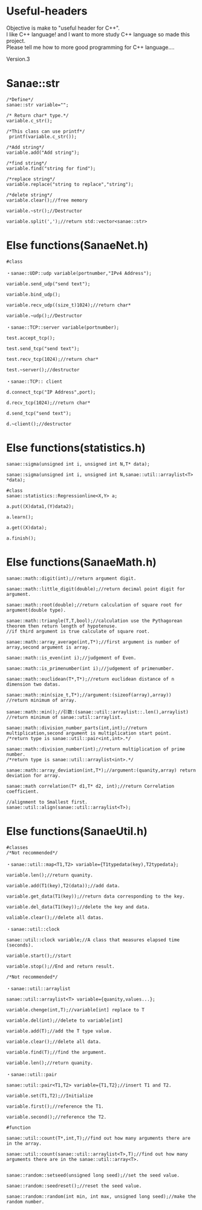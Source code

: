 # Useful-headers
Objective is make to "useful header for C++". <br>I like C++ language! and I want to more study C++ language so made this project.<br> Please tell me how to more good programming for C++ language....

Version.3
# Sanae::str
  	/*Define*/
  	sanae::str variable="";
  
	/* Return char* type.*/
	variable.c_str();
	
  	/*This class can use printf*/
 	 printf(variable.c_str());
	
	/*Add string*/
	variable.add("Add string");
	
	/*find string*/
	variable.find("string for find");
	
	/*replace string*/
	variable.replace("string to replace","string");
	
	/*delete string*/
	variable.clear();//free memory
	
	variable.~str();//Destructor
	
	variable.split(',');//return std::vector<sanae::str>
 # Else functions(SanaeNet.h)
	#class
	
	・sanae::UDP::udp variable(portnumber,"IPv4 Address");
	
	variable.send_udp("send text");
	
	variable.bind_udp();

	variable.recv_udp((size_t)1024);//return char*
	
	variable.~udp();//Destructor
	
	・sanae::TCP::server variable(portnumber);
	
	test.accept_tcp();
	
	test.send_tcp("send text");
	
	test.recv_tcp(1024);//return char*
	
	test.~server();//destructor
	
	・sanae::TCP:: client

	d.connect_tcp("IP Address",port);

	d.recv_tcp(1024);//return char*

	d.send_tcp("send text");

	d.~client();//destructor

 # Else functions(statistics.h)
	sanae::sigma(unsigned int i, unsigned int N,T* data);

	sanae::sigma(unsigned int i, unsigned int N,sanae::util::arraylist<T> *data);
	
	#class
	sanae::statistics::Regressionline<X,Y> a;
	
	a.put((X)data1,(Y)data2);
	
	a.learn();
	
	a.get((X)data);
	
	a.finish();
 # Else functions(SanaeMath.h)
	sanae::math::digit(int);//return argument digit.
	
	sanae::math::little_digit(double);//return decimal point digit for argument.
	
	sanae::math::root(double);//return calculation of square root for argument(double type).
	
	sanae::math::triangle(T,T,bool);//calculation use the Pythagorean theorem then return length of hypotenuse.
	//if third argument is true calculate of square root.
	
	sanae::math::array_average(int,T*);//first argument is number of array,second argument is array.
	
	sanae::math::is_even(int i);//judgement of Even.
	
	sanae::math::is_primenumber(int i);//judgement of primenumber.
	
	sanae::math::euclidean(T*,T*);//return euclidean distance of n dimension two datas.
	
	sanae::math::min(size_t,T*);//argument:(sizeof(array),array))
	//return minimum of array.	
	
	sanae::math::min();//引数:(sanae::util::arraylist::.len(),arraylist)
	//return minimum of sanae::util::arraylist.
	
	sanae::math::division_number_parts(int,int);//return multiplication,second argument is multiplication start point.
	/*return type is sanae::util::pair<int,int>.*/
	
	sanae::math::division_number(int);//return multiplication of prime number.
	/*return type is sanae::util::arraylist<int>.*/	
	
	sanae::math::array_deviation(int,T*);//argument:(quanity,array) return deviation for array.
	
	sanae::math correlation(T* d1,T* d2, int);//return Correlation coefficient.

	//alignment to Smallest first.
	sanae::util::align(sanae::util::arraylist<T>);
	
# Else functions(SanaeUtil.h)
	#classes
	/*Not recommended*/
	
	・sanae::util::map<T1,T2> variable={T1typedata(key),T2typedata};
	
	variable.len();//return quanity.

	variable.add(T1(key),T2(data));//add data.
	
	variable.get_data(T1(key));//return data corresponding to the key.
	
	variable.del_data(T1(key));//delete the key and data.
	
	valiable.clear();//delete all datas.
	
	・sanae::util::clock

	sanae::util::clock variable;//A class that measures elapsed time (seconds).
	
	variable.start();//start
	
	variable.stop();//End and return result.
	
	/*Not recommended*/
	
	・sanae::util::arraylist
	
	sanae::util::arraylist<T> variable={quanity,values...};

	variable.chenge(int,T);//variable[int] replace to T
	
	variable.del(int);//delete to variable[int]

	variable.add(T);//add the T type value.

	variable.clear();//delete all data.
	
	variable.find(T);//find the argument.
	
	variable.len();//return quanity.
	
	・sanae::util::pair
	
	sanae::util::pair<T1,T2> variable={T1,T2};//insert T1 and T2.
	
	variable.set(T1,T2);//Initialize
	
	variable.first();//reference the T1.
	
	variable.second();//reference the T2.
	
	#function
	
	sanae::util::count(T*,int,T);//find out how many arguments there are in the array.

	sanae::util::count(sanae::util::arraylist<T>,T);//find out how many arguments there are in the sanae::util::array<T>.
		
	
	sanae::random::setseed(unsigned long seed);//set the seed value.
	
	sanae::random::seedreset();//reset the seed value.
	
	sanae::random::random(int min, int max, unsigned long seed);//make the random number.
